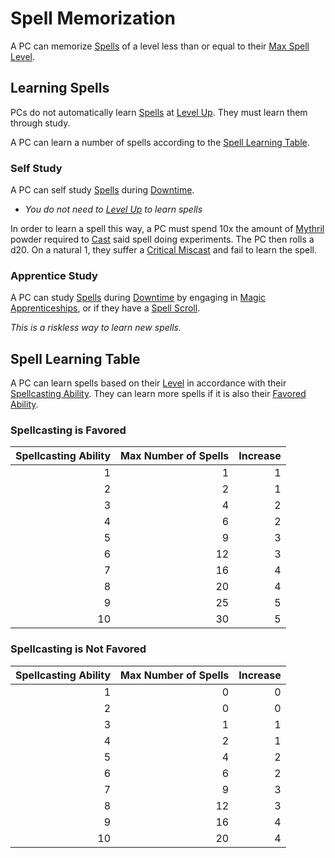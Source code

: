 # Spell Memorization

A PC can memorize [Spells](Spells.md) of a level less than or equal to their [Max Spell Level](../Spells/Spell%20Level.md#Max%20Spell%20Level).

## Learning Spells

PCs do not automatically learn [Spells](Spells.md) at [Level Up](../../Player%20Characters/Derived%20Statistics/Level.md#Level%20Up). They must learn them through study.

A PC can learn a number of spells according to the [Spell Learning Table](Spell%20Memorization.md#Spell%20Learning%20Table).

### Self Study

A PC can self study [Spells](Spells.md) during [Downtime](../../Player%20Characters/Derived%20Statistics/Level.md#Downtime).

- *You do not need to [Level Up](../../Player%20Characters/Derived%20Statistics/Level.md#Level%20Up) to learn spells*

In order to learn a spell this way, a PC must spend 10x the amount of [Mythril](../Mythril.md) powder required to [Cast](Spellcasting.md) said spell doing experiments. The PC then rolls a d20. On a natural 1, they suffer a [Critical Miscast](../../Game%20Procedures/Dice%20Rolls/Critical%20Miscast.md) and fail to learn the spell.

### Apprentice Study

A PC can study [Spells](Spells.md) during [Downtime](../../Player%20Characters/Derived%20Statistics/Level.md#Downtime) by engaging in [Magic Apprenticeships](Magic%20Apprenticeships.md), or if they have a [Spell Scroll](Spell%20Scrolls.md).

*This is a riskless way to learn new spells.*

## Spell Learning Table

A PC can learn spells based on their [Level](../../Player%20Characters/Derived%20Statistics/Level.md) in accordance with their [Spellcasting Ability](The%20Spellcasting%20Disciplines/Spellcasting%20Ability.md). They can learn more spells if it is also their [Favored Ability](../../Player%20Characters/Favored%20Ability.md).

### Spellcasting is Favored

| Spellcasting Ability | Max Number of Spells | Increase |
| -------------------: | -------------------: | -------: |
|                    1 |                    1 |        1 |
|                    2 |                    2 |        1 |
|                    3 |                    4 |        2 |
|                    4 |                    6 |        2 |
|                    5 |                    9 |        3 |
|                    6 |                   12 |        3 |
|                    7 |                   16 |        4 |
|                    8 |                   20 |        4 |
|                    9 |                   25 |        5 |
|                   10 |                   30 |        5 |

### Spellcasting is Not Favored

| Spellcasting Ability | Max Number of Spells | Increase |
| -------------------: | -------------------: | -------: |
|                    1 |                    0 |        0 |
|                    2 |                    0 |        0 |
|                    3 |                    1 |        1 |
|                    4 |                    2 |        1 |
|                    5 |                    4 |        2 |
|                    6 |                    6 |        2 |
|                    7 |                    9 |        3 |
|                    8 |                   12 |        3 |
|                    9 |                   16 |        4 |
|                   10 |                   20 |        4 |

